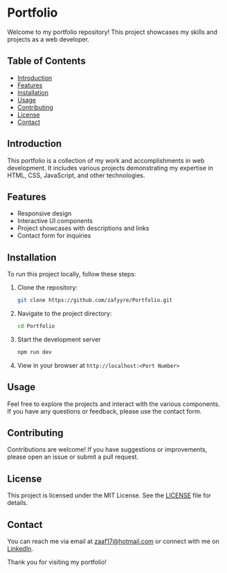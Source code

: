 # Portfolio

Welcome to my portfolio repository! This project showcases my skills and projects as a web developer.

## Table of Contents
- [Introduction](#introduction)
- [Features](#features)
- [Installation](#installation)
- [Usage](#usage)
- [Contributing](#contributing)
- [License](#license)
- [Contact](#contact)

## Introduction
This portfolio is a collection of my work and accomplishments in web development. It includes various projects demonstrating my expertise in HTML, CSS, JavaScript, and other technologies.

## Features
- Responsive design
- Interactive UI components
- Project showcases with descriptions and links
- Contact form for inquiries

## Installation
To run this project locally, follow these steps:
1. Clone the repository:
   ```bash
   git clone https://github.com/zafyyre/Portfolio.git
   ```
2. Navigate to the project directory:
   ```bash
   cd Portfolio
   ```
3. Start the development server
   ```bash
   npm run dev
   ```
4. View in your browser at `http://localhost:<Port Number>`

## Usage
Feel free to explore the projects and interact with the various components. If you have any questions or feedback, please use the contact form.

## Contributing
Contributions are welcome! If you have suggestions or improvements, please open an issue or submit a pull request.

## License
This project is licensed under the MIT License. See the [LICENSE](LICENSE) file for details.

## Contact
You can reach me via email at [zaaf17@hotmail.com](mailto:zaaf17@hotmail.com) or connect with me on [LinkedIn](https://www.linkedin.com/your-profile).


Thank you for visiting my portfolio!
